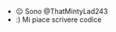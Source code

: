 - 😐 Sono @ThatMintyLad243
- :)  Mi piace scrivere codice

<!---
ThatMintyLad243/ThatMintyLad243 is a ✨ special ✨ repository because its `README.md` (this file) appears on your GitHub profile.
You can click the Preview link to take a look at your changes.
--->
